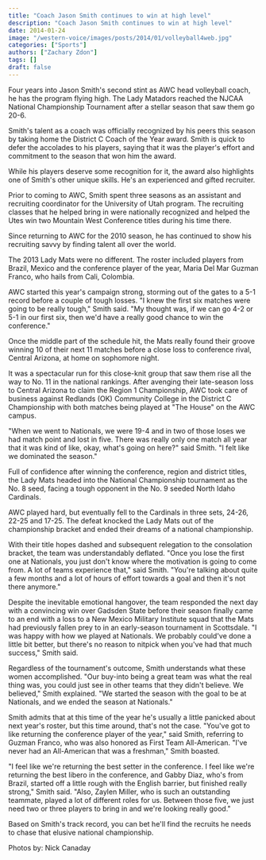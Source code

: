 ```yaml
---
title: "Coach Jason Smith continues to win at high level"
description: "Coach Jason Smith continues to win at high level"
date: 2014-01-24
image: "/western-voice/images/posts/2014/01/volleyball4web.jpg"
categories: ["Sports"]
authors: ["Zachary Zdon"]
tags: []
draft: false
---
```

Four years into Jason Smith's second stint as AWC head volleyball coach, he has the program flying high. The Lady Matadors reached the NJCAA National Championship Tournament after a stellar season that saw them go 20-6.

Smith's talent as a coach was officially recognized by his peers this season by taking home the District C Coach of the Year award. Smith is quick to defer the accolades to his players, saying that it was the player's effort and commitment to the season that won him the award.

While his players deserve some recognition for it, the award also highlights one of Smith's other unique skills. He's an experienced and gifted recruiter.

Prior to coming to AWC, Smith spent three seasons as an assistant and recruiting coordinator for the University of Utah program. The recruiting classes that he helped bring in were nationally recognized and helped the Utes win two Mountain West Conference titles during his time there.

Since returning to AWC for the 2010 season, he has continued to show his recruiting savvy by finding talent all over the world.

The 2013 Lady Mats were no different. The roster included players from Brazil, Mexico and the conference player of the year, Maria Del Mar Guzman Franco, who hails from Cali, Colombia.

AWC started this year's campaign strong, storming out of the gates to a 5-1 record before a couple of tough losses. "I knew the first six matches were going to be really tough," Smith said. "My thought was, if we can go 4-2 or 5-1 in our first six, then we'd have a really good chance to win the conference."

Once the middle part of the schedule hit, the Mats really found their groove winning 10 of their next 11 matches before a close loss to conference rival, Central Arizona, at home on sophomore night.

It was a spectacular run for this close-knit group that saw them rise all the way to No. 11 in the national rankings. After avenging their late-season loss to Central Arizona to claim the Region 1 Championship, AWC took care of business against Redlands (OK) Community College in the District C Championship with both matches being played at "The House" on the AWC campus.

"When we went to Nationals, we were 19-4 and in two of those loses we had match point and lost in five. There was really only one match all year that it was kind of like, okay, what's going on here?" said Smith. "I felt like we dominated the season."

Full of confidence after winning the conference, region and district titles, the Lady Mats headed into the National Championship tournament as the No. 8 seed, facing a tough opponent in the No. 9 seeded North Idaho Cardinals.

AWC played hard, but eventually fell to the Cardinals in three sets, 24-26, 22-25 and 17-25. The defeat knocked the Lady Mats out of the championship bracket and ended their dreams of a national championship.

With their title hopes dashed and subsequent relegation to the consolation bracket, the team was understandably deflated. "Once you lose the first one at Nationals, you just don't know where the motivation is going to come from. A lot of teams experience that," said Smith. "You're talking about quite a few months and a lot of hours of effort towards a goal and then it's not there anymore."

Despite the inevitable emotional hangover, the team responded the next day with a convincing win over Gadsden State before their season finally came to an end with a loss to a New Mexico Military Institute squad that the Mats had previously fallen prey to in an early-season tournament in Scottsdale. "I was happy with how we played at Nationals. We probably could've done a little bit better, but there's no reason to nitpick when you've had that much success," Smith said.

Regardless of the tournament's outcome, Smith understands what these women accomplished. "Our buy-into being a great team was what the real thing was, you could just see in other teams that they didn't believe. We believed," Smith explained. "We started the season with the goal to be at Nationals, and we ended the season at Nationals."

Smith admits that at this time of the year he's usually a little panicked about next year's roster, but this time around, that's not the case. "You've got to like returning the conference player of the year," said Smith, referring to Guzman Franco, who was also honored as First Team All-American. "I've never had an All-American that was a freshman," Smith boasted.

"I feel like we're returning the best setter in the conference. I feel like we're returning the best libero in the conference, and Gabby Diaz, who's from Brazil, started off a little rough with the English barrier, but finished really strong," Smith said. "Also, Zaylen Miller, who is such an outstanding teammate, played a lot of different roles for us. Between those five, we just need two or three players to bring in and we're looking really good."

Based on Smith's track record, you can bet he'll find the recruits he needs to chase that elusive national championship.

Photos by: Nick Canaday